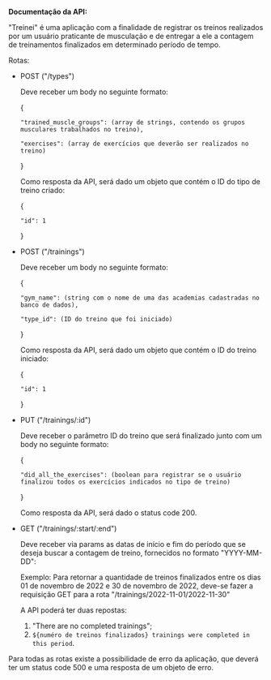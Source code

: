 **Documentação da API:**

"Treinei" é uma aplicação com a finalidade de registrar os treinos realizados por um usuário praticante de musculação e de entregar a ele a contagem de treinamentos finalizados em determinado período de tempo.

Rotas:
  
- POST ("/types")

  Deve receber um body no seguinte formato:
  
  {
  
      "trained_muscle_groups": (array de strings, contendo os grupos musculares trabalhados no treino),

      "exercises": (array de exercícios que deverão ser realizados no treino)
    
  }

  Como resposta da API, será dado um objeto que contém o ID do tipo de treino criado:
  
  {
  
      "id": 1
    
  }
  
- POST ("/trainings")

  Deve receber um body no seguinte formato:
  
  {
  
      "gym_name": (string com o nome de uma das academias cadastradas no banco de dados),

      "type_id": (ID do treino que foi iniciado)
    
  }

  Como resposta da API, será dado um objeto que contém o ID do treino iniciado:
  
  {
  
      "id": 1
    
  }

- PUT ("/trainings/:id")

  Deve receber o parâmetro ID do treino que será finalizado junto com um body no seguinte formato:
  
  {
  
      "did_all_the_exercises": (boolean para registrar se o usuário finalizou todos os exercícios indicados no tipo de treino)
    
  }

  Como resposta da API, será dado o status code 200.
  

- GET ("/trainings/:start/:end")

  Deve receber via params as datas de início e fim do período que se deseja buscar a contagem de treino, fornecidos no formato "YYYY-MM-DD":
  
  Exemplo: Para retornar a quantidade de treinos finalizados entre os dias 01 de novembro de 2022 e 30 de novembro de 2022, deve-se fazer a requisição GET para a rota "/trainings/2022-11-01/2022-11-30"

  A API poderá ter duas repostas:
  
  1. "There are no completed trainings";
  2. `${numéro de treinos finalizados} trainings were completed in this period`.
  
 Para todas as rotas existe a possibilidade de erro da aplicação, que deverá ter um status code 500 e uma resposta de um objeto de erro.
